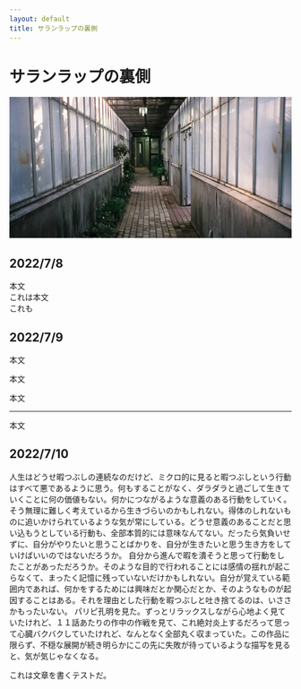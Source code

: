 ```yaml
---
layout: default
title: サランラップの裏側
---
```

# サランラップの裏側

![画像](/assets/img/20200802.jpg) 

## 2022/7/8
本文  
これは本文  
これも  
## 2022/7/9
本文

本文

本文

---

本文
## 2022/7/10
人生はどうせ暇つぶしの連続なのだけど、ミクロ的に見ると暇つぶしという行動はすべて悪であるように思う。何もすることがなく、ダラダラと過ごして生きていくことに何の価値もない。何かにつながるような意義のある行動をしていく。そう無理に難しく考えているから生きづらいのかもしれない。得体のしれないものに追いかけられているような気が常にしている。どうせ意義のあることだと思い込もうとしている行動も、全部本質的には意味なんてない。だったら気負いせずに、自分がやりたいと思うことばかりを、自分が生きたいと思う生き方をしていけばいいのではないだろうか。
自分から進んで暇を潰そうと思って行動をしたことがあっただろうか。そのような目的で行われることには感情の揺れが起こらなくて、まったく記憶に残っていないだけかもしれない。自分が覚えている範囲内であれば、何かをするためには興味だとか関心だとか、そのようなものが起因することはある。それを理由とした行動を暇つぶしと吐き捨てるのは、いささかもったいない。
パリピ孔明を見た。ずっとリラックスしながら心地よく見ていたけれど、１１話あたりの作中の作戦を見て、これ絶対炎上するだろって思って心臓バクバクしていたけれど、なんとなく全部丸く収まっていた。この作品に限らず、不穏な展開が続き明らかにこの先に失敗が待っているような描写を見ると、気が気じゃなくなる。


これは文章を書くテストだ。